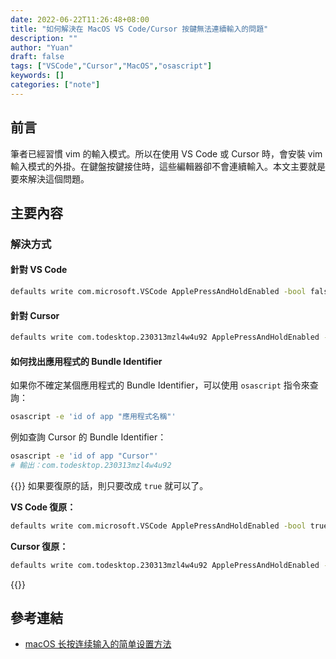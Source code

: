 ```yaml
---
date: 2022-06-22T11:26:48+08:00
title: "如何解決在 MacOS VS Code/Cursor 按鍵無法連續輸入的問題"
description: ""
author: "Yuan"
draft: false
tags: ["VSCode","Cursor","MacOS","osascript"]
keywords: []
categories: ["note"]
---
```


## 前言

筆者已經習慣 vim 的輸入模式。所以在使用 VS Code 或 Cursor 時，會安裝 vim 輸入模式的外掛。在鍵盤按鍵接住時，這些編輯器卻不會連續輸入。本文主要就是要來解決這個問題。

<!--more-->

## 主要內容

### 解決方式

#### 針對 VS Code

```bash
defaults write com.microsoft.VSCode ApplePressAndHoldEnabled -bool false
```

#### 針對 Cursor

```bash
defaults write com.todesktop.230313mzl4w4u92 ApplePressAndHoldEnabled -bool false
```

#### 如何找出應用程式的 Bundle Identifier

如果你不確定某個應用程式的 Bundle Identifier，可以使用 `osascript` 指令來查詢：

```bash
osascript -e 'id of app "應用程式名稱"'
```

例如查詢 Cursor 的 Bundle Identifier：

```bash
osascript -e 'id of app "Cursor"'
# 輸出：com.todesktop.230313mzl4w4u92
```

{{<notice info>}}
如果要復原的話，則只要改成 `true` 就可以了。

**VS Code 復原：**
```bash
defaults write com.microsoft.VSCode ApplePressAndHoldEnabled -bool true
```

**Cursor 復原：**
```bash
defaults write com.todesktop.230313mzl4w4u92 ApplePressAndHoldEnabled -bool true
```
{{</notice>}}

## 參考連結

- [macOS 长按连续输入的简单设置方法][1]

[1]:https://zihengcat.github.io/2018/08/02/simple-ways-to-set-macos-consecutive-input/
